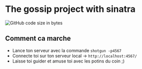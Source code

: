 # The gossip project with sinatra

![GitHub code size in bytes](https://img.shields.io/github/languages/code-size/rockethelll/The_gossip_project_sinatra)

## Comment ca marche

- Lance ton serveur avec la commande ```shotgun -p4567```
- Connecte toi sur ton serveur local &rarr; ```http://localhost:4567/```
- Laisse toi guider et amuse toi avec les potins du coin ;)
